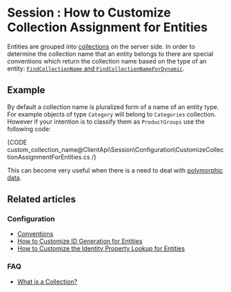 # Session : How to Customize Collection Assignment for Entities

Entities are grouped into [collections](../../faq/what-is-a-collection) on the server side. In order to determine the collection name that an entity belongs to
there are special conventions which return the collection name based on the type of an entity: [`FindCollectionName` and `FindCollectionNameForDynamic`](../../configuration/identifier-generation/global#FindCollectionName-and-FindCollectionNameForDynamic).

## Example

By default a collection name is pluralized form of a name of an entity type. For example objects of type `Category` will belong to `Categories` collection. However if your intention
is to classify them as `ProductGroups` use the following code:

{CODE custom_collection_name@ClientApi\Session\Configuration\CustomizeCollectionAssignmentForEntities.cs /}

This can become very useful when there is a need to deal with [polymorphic data](../../../indexes/indexing-polymorphic-data).

## Related articles

### Configuration

- [Conventions](../../../client-api/configuration/conventions)
- [How to Customize ID Generation for Entities](../../../client-api/session/configuration/how-to-customize-id-generation-for-entities)
- [How to Customize the Identity Property Lookup for Entities](../../../client-api/session/configuration/how-to-customize-identity-property-lookup-for-entities)

### FAQ

- [What is a Collection?](../../../client-api/faq/what-is-a-collection)  
